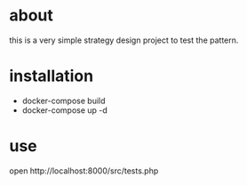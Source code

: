 # about
this is a very simple strategy design project to test the pattern.

# installation
- docker-compose build
- docker-compose up -d

# use
open http://localhost:8000/src/tests.php